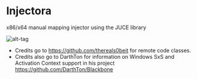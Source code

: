 # Injectora
x86/x64 manual mapping injector using the JUCE library

![alt-tag](https://i.gyazo.com/a3f533b22a0a3ee082e6f27a471d1014.png)

- Credits go to https://github.com/thereals0beit for remote code classes.
- Credits also go to DarthTon for information on Windows SxS and Activation Context support in his project https://github.com/DarthTon/Blackbone 
